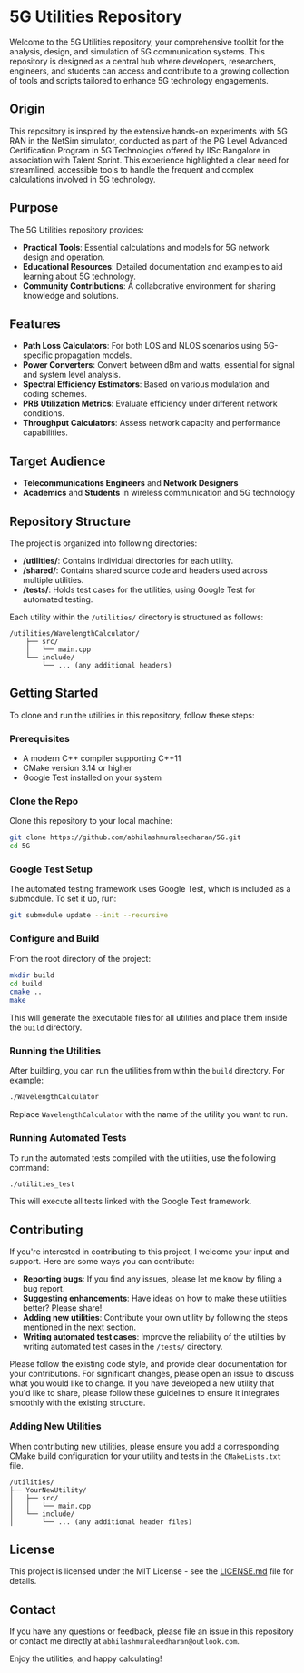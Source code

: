 # 5G Utilities Repository

Welcome to the 5G Utilities repository, your comprehensive toolkit for the analysis, design, and simulation of 5G communication systems. This repository is designed as a central hub where developers, researchers, engineers, and students can access and contribute to a growing collection of tools and scripts tailored to enhance 5G technology engagements.

## Origin

This repository is inspired by the extensive hands-on experiments with 5G RAN in the NetSim simulator, conducted as part of the PG Level Advanced Certification Program in 5G Technologies offered by IISc Bangalore in association with Talent Sprint. This experience highlighted a clear need for streamlined, accessible tools to handle the frequent and complex calculations involved in 5G technology.

## Purpose

The 5G Utilities repository provides:

- **Practical Tools**: Essential calculations and models for 5G network design and operation.
- **Educational Resources**: Detailed documentation and examples to aid learning about 5G technology.
- **Community Contributions**: A collaborative environment for sharing knowledge and solutions.

## Features

- **Path Loss Calculators**: For both LOS and NLOS scenarios using 5G-specific propagation models.
- **Power Converters**: Convert between dBm and watts, essential for signal and system level analysis.
- **Spectral Efficiency Estimators**: Based on various modulation and coding schemes.
- **PRB Utilization Metrics**: Evaluate efficiency under different network conditions.
- **Throughput Calculators**: Assess network capacity and performance capabilities.

## Target Audience

- **Telecommunications Engineers** and **Network Designers**
- **Academics** and **Students** in wireless communication and 5G technology

## Repository Structure

The project is organized into following directories:

- **/utilities/**: Contains individual directories for each utility.
- **/shared/**: Contains shared source code and headers used across multiple utilities.
- **/tests/**: Holds test cases for the utilities, using Google Test for automated testing.

Each utility within the `/utilities/` directory is structured as follows:

```
/utilities/WavelengthCalculator/
    ├── src/
    │   └── main.cpp
    └── include/
        └── ... (any additional headers)
```

## Getting Started

To clone and run the utilities in this repository, follow these steps:

### Prerequisites

- A modern C++ compiler supporting C++11
- CMake version 3.14 or higher
- Google Test installed on your system

### Clone the Repo

Clone this repository to your local machine:

```bash
git clone https://github.com/abhilashmuraleedharan/5G.git
cd 5G
```

### Google Test Setup

The automated testing framework uses Google Test, which is included as a submodule. To set it up, run:

```bash
git submodule update --init --recursive
```

### Configure and Build

From the root directory of the project:

```bash
mkdir build
cd build
cmake ..
make
```

This will generate the executable files for all utilities and place them inside the `build` directory.

### Running the Utilities

After building, you can run the utilities from within the `build` directory. For example:

```bash
./WavelengthCalculator
```

Replace `WavelengthCalculator` with the name of the utility you want to run.

### Running Automated Tests

To run the automated tests compiled with the utilities, use the following command:

```bash
./utilities_test
```

This will execute all tests linked with the Google Test framework.

## Contributing

If you're interested in contributing to this project, I welcome your input and support. Here are some ways you can contribute:

- **Reporting bugs**: If you find any issues, please let me know by filing a bug report.
- **Suggesting enhancements**: Have ideas on how to make these utilities better? Please share!
- **Adding new utilities**: Contribute your own utility by following the steps mentioned in the next section.
- **Writing automated test cases**: Improve the reliability of the utilities by writing automated test cases in the `/tests/` directory.

Please follow the existing code style, and provide clear documentation for your contributions. For significant changes, please open an issue to discuss what you would like to change.
If you have developed a new utility that you'd like to share, please follow these guidelines to ensure it integrates smoothly with the existing structure.

### Adding New Utilities

When contributing new utilities, please ensure you add a corresponding CMake build configuration for your utility and tests in the `CMakeLists.txt` file.

```
/utilities/
├── YourNewUtility/
│   ├── src/
│   │   └── main.cpp
│   └── include/
│       └── ... (any additional header files)
```

## License

This project is licensed under the MIT License - see the [LICENSE.md](LICENSE.md) file for details.

## Contact

If you have any questions or feedback, please file an issue in this repository or contact me directly at `abhilashmuraleedharan@outlook.com`.

Enjoy the utilities, and happy calculating!
